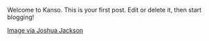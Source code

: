 Welcome to Kanso. This is your first post. Edit or delete it, then start blogging!

[Image via Joshua Jackson](https://unsplash.com/joshua)
 